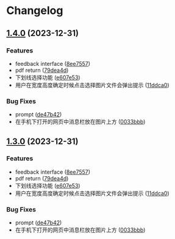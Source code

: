 # Changelog

## [1.4.0](https://www.github.com/14790897/handwriting-web/compare/v1.3.0...v1.4.0) (2023-12-31)


### Features

* feedback interface ([8ee7557](https://www.github.com/14790897/handwriting-web/commit/8ee7557dc32a7ec3320a9cd9956b8da599eb090b))
* pdf return ([79dea4d](https://www.github.com/14790897/handwriting-web/commit/79dea4dd7a97bc80854401baa3b9943af11bd49d))
* 下划线选择功能 ([e607e53](https://www.github.com/14790897/handwriting-web/commit/e607e534e653d7eb63ba28a221cf261d83be02b3))
* 用户在宽度高度确定时候点击选择图片文件会弹出提示 ([11ddca0](https://www.github.com/14790897/handwriting-web/commit/11ddca0f55881a270d1410b6e277379971e37f05))


### Bug Fixes

* prompt ([de47b42](https://www.github.com/14790897/handwriting-web/commit/de47b42e1d090669f7a12e17bd891e4321c2cd3d))
* 在手机下打开的网页中消息栏放在图片上方 ([0033bbb](https://www.github.com/14790897/handwriting-web/commit/0033bbb71a3215daa680bc9453d308fef5c78dd4))

## [1.3.0](https://www.github.com/14790897/handwriting-web/compare/v1.2.0...v1.3.0) (2023-12-31)


### Features

* feedback interface ([8ee7557](https://www.github.com/14790897/handwriting-web/commit/8ee7557dc32a7ec3320a9cd9956b8da599eb090b))
* pdf return ([79dea4d](https://www.github.com/14790897/handwriting-web/commit/79dea4dd7a97bc80854401baa3b9943af11bd49d))
* 下划线选择功能 ([e607e53](https://www.github.com/14790897/handwriting-web/commit/e607e534e653d7eb63ba28a221cf261d83be02b3))
* 用户在宽度高度确定时候点击选择图片文件会弹出提示 ([11ddca0](https://www.github.com/14790897/handwriting-web/commit/11ddca0f55881a270d1410b6e277379971e37f05))


### Bug Fixes

* prompt ([de47b42](https://www.github.com/14790897/handwriting-web/commit/de47b42e1d090669f7a12e17bd891e4321c2cd3d))
* 在手机下打开的网页中消息栏放在图片上方 ([0033bbb](https://www.github.com/14790897/handwriting-web/commit/0033bbb71a3215daa680bc9453d308fef5c78dd4))
